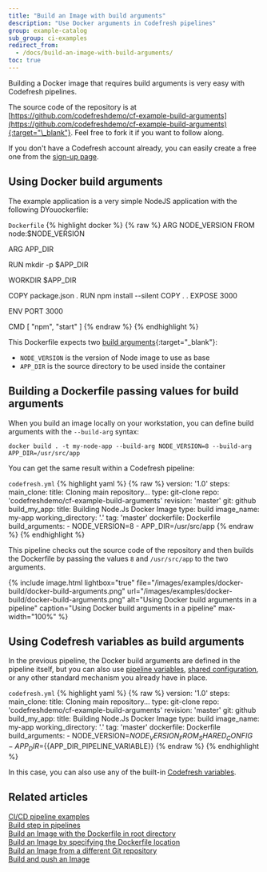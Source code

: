 ```yaml
---
title: "Build an Image with build arguments"
description: "Use Docker arguments in Codefresh pipelines"
group: example-catalog
sub_group: ci-examples
redirect_from:
  - /docs/build-an-image-with-build-arguments/
toc: true
---
```


Building a Docker image that requires build arguments is very easy with Codefresh pipelines.

The source code of the repository is at [https://github.com/codefreshdemo/cf-example-build-arguments](https://github.com/codefreshdemo/cf-example-build-arguments){:target="\_blank"}. Feel free to fork it if you want to follow along.

If you don't have a Codefresh account already, you can easily create a free one from the [sign-up page]({{site.baseurl}}/docs/administration/account-user-management/create-a-codefresh-account/).

## Using Docker build arguments

The example application is a very simple NodeJS application with the following DYouockerfile:

`Dockerfile`
{% highlight docker %}
{% raw %}
ARG NODE_VERSION
FROM node:$NODE_VERSION

ARG APP_DIR

RUN mkdir -p $APP_DIR

WORKDIR $APP_DIR

COPY package.json .
RUN npm install --silent
COPY . .
EXPOSE 3000

ENV PORT 3000

CMD [ "npm", "start" ]
{% endraw %}
{% endhighlight %}

This Dockerfile expects two [build arguments](https://docs.docker.com/engine/reference/builder/#/arg){:target="\_blank"}:

* `NODE_VERSION` is the version of Node image to use as base 
* `APP_DIR` is the source directory to be used inside the container

## Building a Dockerfile passing values for build arguments

When you build an image locally on your workstation, you can define build arguments with the `--build-arg` syntax:

```
docker build . -t my-node-app --build-arg NODE_VERSION=8 --build-arg APP_DIR=/usr/src/app
```

You can get the same result within a Codefresh pipeline:


  `codefresh.yml`
{% highlight yaml %}
{% raw %}
version: '1.0'
steps:
  main_clone:
    title: Cloning main repository...
    type: git-clone
    repo: 'codefreshdemo/cf-example-build-arguments'
    revision: 'master'
    git: github
  build_my_app:
    title: Building Node.Js Docker Image
    type: build
    image_name: my-app
    working_directory: '.'
    tag: 'master'
    dockerfile: Dockerfile
    build_arguments:
      - NODE_VERSION=8
      - APP_DIR=/usr/src/app
{% endraw %}
{% endhighlight %}

This pipeline checks out the source code of the repository and then builds the Dockerfile by passing the values `8` and `/usr/src/app` to the two arguments.

{% include image.html 
lightbox="true" 
file="/images/examples/docker-build/docker-build-arguments.png" 
url="/images/examples/docker-build/docker-build-arguments.png" 
alt="Using Docker build arguments in a pipeline"
caption="Using Docker build arguments in a pipeline"
max-width="100%" 
%}

## Using Codefresh variables as build arguments

In the previous pipeline, the Docker build arguments are defined in the pipeline itself, but you can also use [pipeline variables]({{site.baseurl}}/docs/pipelines/pipelines/#creating-new-pipelines), [shared configuration]({{site.baseurl}}/docs/pipelines/configuration/shared-configuration/), or any other standard mechanism you already have in place.

  `codefresh.yml`
{% highlight yaml %}
{% raw %}
version: '1.0'
steps:
  main_clone:
    title: Cloning main repository...
    type: git-clone
    repo: 'codefreshdemo/cf-example-build-arguments'
    revision: 'master'
    git: github
  build_my_app:
    title: Building Node.Js Docker Image
    type: build
    image_name: my-app
    working_directory: '.'
    tag: 'master'
    dockerfile: Dockerfile
    build_arguments:
      - NODE_VERSION=${{NODE_VERSION_FROM_SHARED_CONFIG}}
      - APP_DIR=${{APP_DIR_PIPELINE_VARIABLE}}
{% endraw %}
{% endhighlight %}

In this case, you can also use any of the built-in [Codefresh variables]({{site.baseurl}}/docs/pipelines/variables/).



## Related articles
[CI/CD pipeline examples]({{site.baseurl}}/docs/example-catalog/examples/#ci-examples)  
[Build step in pipelines]({{site.baseurl}}/docs/pipelines/steps/build/)  
[Build an Image with the Dockerfile in root directory]({{site.baseurl}}/docs/example-catalog/ci-examples/build-an-image-with-the-dockerfile-in-root-directory/)  
[Build an Image by specifying the Dockerfile location]({{site.baseurl}}/docs/example-catalog/ci-examples/build-an-image-specify-dockerfile-location)  
[Build an Image from a different Git repository]({{site.baseurl}}/docs/example-catalog/ci-examples/build-an-image-from-a-different-git-repository)  
[Build and push an Image]({{site.baseurl}}/docs/example-catalog/ci-examples/build-and-push-an-image)  
